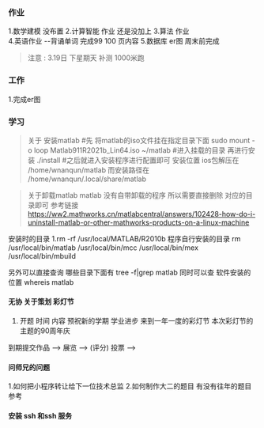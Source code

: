 ### 作业
1.数学建模  没布置
2.计算智能 作业  还是没加上
3.算法 作业       
4.英语作业  --背诵单词 完成99 100 页内容 
5.数据库  er图   周末前完成

>注意 :
3.19日  下星期天 补测  1000米跑  

### 工作
1.完成er图

### 学习

>关于 安装matlab
\#先 将matlab的iso文件挂在指定目录下面
sudo mount -o loop  Matlab911R2021b_Lin64.iso ~/matlab 
\#进入挂载的目录  再进行安装
./install
\#之后就进入安装程序进行配置即可
 安装位置  ios包解压在 /home/wnanqun/matlab
而安装路径在 /home/wnanqun/.local/share/matlab

> 关于卸载matlab
matlab 没有自带卸载的程序 所以需要直接删除 对应的目录即可
参考链接
https://ww2.mathworks.cn/matlabcentral/answers/102428-how-do-i-uninstall-matlab-or-other-mathworks-products-on-a-linux-machine

安装时的目录
1.rm -rf /usr/local/MATLAB/R2010b
程序自行安装的目录
rm /usr/local/bin/matlab /usr/local/bin/mcc /usr/local/bin/mex /usr/local/bin/mbuild

另外可以直接查询 哪些目录下面有
tree -f|grep matlab
同时可以查 软件安装的位置
whereis matlab


#### 无协 关于策划 彩灯节
1. 开题  时间  内容
预祝新的学期 学业进步
来到一年一度的彩灯节
本次彩灯节的主题的90周年庆 


到期提交作品 --> 展览  --> (评分)  投票 -->

#### 问师兄的问题
1.如何把小程序转让给下一位技术总监
2.如何制作大二的题目  有没有往年的题目参考


#### 安装 ssh 和ssh 服务










